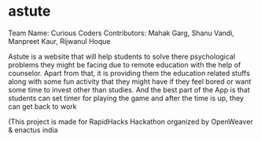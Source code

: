 # astute
Team Name: Curious Coders
Contributors: Mahak Garg, Shanu Vandi, Manpreet Kaur, Rijwanul Hoque

Astute is a website that will help students to solve there psychological problems they might be facing due to remote education with the help of counselor. Apart from that, it is providing them the education related stuffs along with some fun activity that they might have if they feel bored or want some time to invest other than studies. And the best part of the App is that students can set timer for playing the game and after the time is up, they can get back to work

(This project is made for RapidHacks Hackathon organized by OpenWeaver & enactus india
